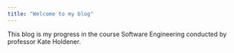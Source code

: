 ```yaml
---
title: "Welcome to my blog"
---
```

This blog is my progress in the course Software Engineering conducted by professor Kate Holdener.



